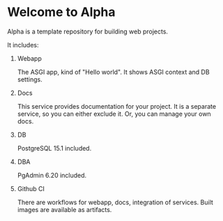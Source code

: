 # Welcome to Alpha

Alpha is a template repository for building web projects.

It includes:

1. Webapp

    The ASGI app, kind of "Hello world".
    It shows ASGI context and DB settings.

2. Docs

    This service provides documentation for your project.
    It is a separate service, so you can either exclude it.
    Or, you can manage your own docs.

3. DB

    PostgreSQL 15.1 included.

4. DBA

    PgAdmin 6.20 included.

5. Github CI

    There are workflows for webapp, docs, integration of services.
    Built images are available as artifacts.

